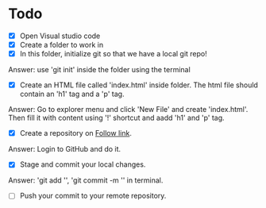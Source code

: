 # Todo
- [x] Open Visual studio code
- [x] Create a folder to work in
- [x] In this folder, initialize git so that we have a local git repo!

Answer: use 'git init' inside the folder using the terminal

- [x] Create an HTML file called 'index.html' inside folder. The html file should contain an 'h1' tag and a 'p' tag.

Answer: Go to explorer menu and click 'New File' and create 'index.html'. Then fill it with content using '!' shortcut and aadd 'h1' and 'p' tag.

- [x] Create a repository on [Follow link](https://github.com).

Answer: Login to GitHub and do it.

- [x] Stage and commit your local changes.

Answer: 'git add '<filename>', 'git commit -m '<message>' in terminal.

- [ ] Push your commit to your remote repository.
